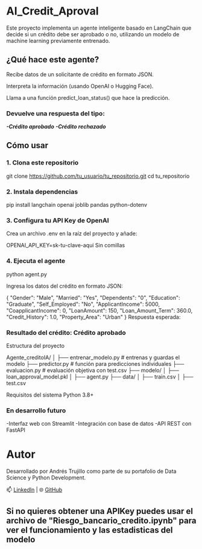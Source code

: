 # AI_Credit_Aproval

Este proyecto implementa un agente inteligente basado en LangChain que decide si un crédito debe ser aprobado o no, utilizando un modelo de machine learning previamente entrenado.

## ¿Qué hace este agente?
Recibe datos de un solicitante de crédito en formato JSON.

Interpreta la información (usando OpenAI o Hugging Face).

Llama a una función predict_loan_status() que hace la predicción.

### Devuelve una respuesta del tipo:

  ***-Crédito aprobado***
  ***-Crédito rechazado***

## Cómo usar

### 1. Clona este repositorio

git clone https://github.com/tu_usuario/tu_repositorio.git
cd tu_repositorio

### 2. Instala dependencias

pip install langchain openai joblib pandas python-dotenv

### 3. Configura tu API Key de OpenAI

Crea un archivo .env en la raíz del proyecto y añade:

OPENAI_API_KEY=sk-tu-clave-aqui
Sin comillas

### 4. Ejecuta el agente

python agent.py

Ingresa los datos del crédito en formato JSON:

{
  "Gender": "Male",
  "Married": "Yes",
  "Dependents": "0",
  "Education": "Graduate",
  "Self_Employed": "No",
  "ApplicantIncome": 5000,
  "CoapplicantIncome": 0,
  "LoanAmount": 150,
  "Loan_Amount_Term": 360.0,
  "Credit_History": 1.0,
  "Property_Area": "Urban"
}
Respuesta esperada:

### Resultado del crédito: Crédito aprobado

Estructura del proyecto

Agente_creditoIA/
│
├── entrenar_modelo.py         # entrenas y guardas el modelo
├── predictor.py               # función para predicciones individuales
├── evaluacion.py              # evaluación objetiva con test.csv
├── modelo/
│   ├── loan_approval_model.pkl
│   ├── agent.py
├── data/
│   ├── train.csv
│   ├── test.csv


Requisitos del sistema
Python 3.8+

### En desarrollo futuro
  -Interfaz web con Streamlit
  -Integración con base de datos
  -API REST con FastAPI

#  Autor
Desarrollado por Andrés Trujillo como parte de su portafolio de Data Science y Python Development.

📫 [LinkedIn](https://www.linkedin.com/in/andres-trujillo-luzuriaga) | 🌐 [GitHub](https://github.com/Andres-Trujillo-L)

## Si no quieres obtener una APIKey puedes usar el archivo de "Riesgo_bancario_credito.ipynb" para ver el funcionamiento y las estadisticas del modelo

